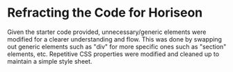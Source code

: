 # Refracting the Code for Horiseon

Given the starter code provided, unnecessary/generic elements were modified for a clearer understanding and flow. This was done by swapping out generic elements such as "div" for more specific ones such as "section" elements, etc. Repetitive CSS properties were modified and cleaned up to maintain a simple style sheet.